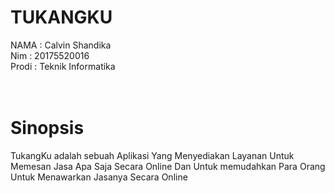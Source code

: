 # TUKANGKU <BR>
  NAMA : Calvin Shandika <br>
  Nim : 20175520016 <br>
  Prodi : Teknik Informatika <br>
  <br>
  <br>
  # Sinopsis<br>
  TukangKu adalah sebuah Aplikasi Yang Menyediakan Layanan Untuk Memesan Jasa Apa Saja Secara Online Dan Untuk memudahkan Para Orang Untuk Menawarkan Jasanya Secara Online
